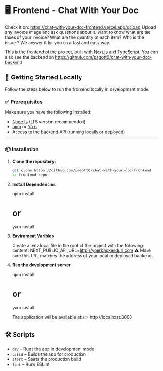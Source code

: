 # 🖥️ Frontend - Chat With Your Doc

Check it on: https://chat-with-your-doc-frontend.vercel.app/upload
Upload any invoice image and ask questions about it. Want to know what are the taxes of your invoice? What are the quantity of each item? Who is the issuer? We answer it for you on a fast and easy way.

This is the frontend of the project, built with [Next.js](https://nextjs.org/) and TypeScript.
You can also see the backend on https://github.com/pagott0/chat-with-your-doc-backend


## 🚀 Getting Started Locally

Follow the steps below to run the frontend locally in development mode.

### ✅ Prerequisites

Make sure you have the following installed:

- [Node.js](https://nodejs.org/) (LTS version recommended)
- [npm](https://www.npmjs.com/) or [Yarn](https://yarnpkg.com/)
- Access to the backend API (running locally or deployed)

---

### 📦 Installation

1. **Clone the repository:**

   ```bash
   git clone https://github.com/pagott0/chat-with-your-doc-frontend
   cd frontend-repo

2. **Install Dependencies**

    npm install
    # or
    yarn install

3. **Enviroment Varibles**

    Create a .env.local file in the root of the project with the following content:
      NEXT_PUBLIC_API_URL=http://yourbackendurl.com ⚠️ Make sure this URL matches the address of your local or deployed backend.


4. **Run the development server**

    npm install
    # or
    yarn install

    The application will be available at:
    👉 http://localhost:3000

## 🛠️ Scripts

- `dev` – Runs the app in development mode  
- `build` – Builds the app for production  
- `start` – Starts the production build  
- `lint` – Runs ESLint

